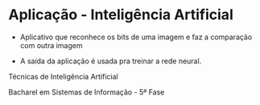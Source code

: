 Aplicação - Inteligência Artificial
=============

* Aplicativo que reconhece os bits de uma imagem e faz a comparação com outra imagem

* A saída da aplicação é usada pra treinar a rede neural.

Técnicas de Inteligência Artificial

Bacharel em Sistemas de Informação - 5ª Fase

